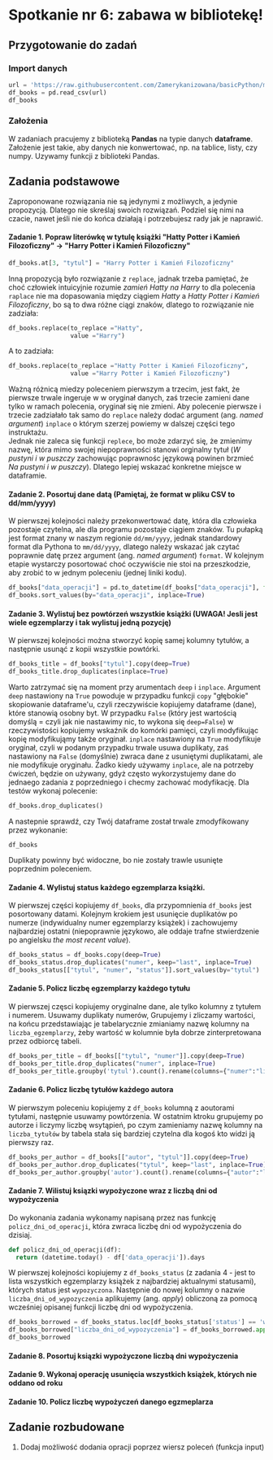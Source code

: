 # Spotkanie nr 6: zabawa w bibliotekę!
## Przygotowanie do zadań
### Import danych
```python
url = 'https://raw.githubusercontent.com/Zamerykanizowana/basicPython/main/6_spotkanie/books.csv'
df_books = pd.read_csv(url)
df_books
```
### Założenia
W zadaniach pracujemy z biblioteką **Pandas** na typie danych **dataframe**. Założenie jest takie, aby danych nie konwertować, np. na tablice, listy, czy numpy. Uzywamy funkcji z biblioteki Pandas.
## Zadania podstawowe
Zaproponowane rozwiązania nie są jedynymi z możliwych, a jedynie propozycją. Dlatego nie skreślaj swoich rozwiązań. Podziel się nimi na czacie, nawet jeśli nie do końca działają i potrzebujesz rady jak je naprawić.
#### Zadanie 1. Popraw literówkę w tytulę książki "Hatty Potter i Kamień Filozoficzny" &rarr; "Harry Potter i Kamień Filozoficzny"

```python
df_books.at[3, "tytul"] = "Harry Potter i Kamień Filozoficzny"
```
Inną propozycją było rozwiązanie z `replace`, jadnak trzeba pamiętać, że choć człowiek intuicyjnie rozumie *zamień Hatty na Harry* to dla polecenia `raplace` nie ma dopasowania między ciągiem *Hatty* a *Hatty Potter i Kamień Filozoficzny*, bo są to dwa różne ciągi znaków, dlatego to rozwiązanie nie zadziała:
```python
df_books.replace(to_replace ="Hatty",
                 value ="Harry")
```
A to zadziała:
```python
df_books.replace(to_replace ="Hatty Potter i Kamień Filozoficzny",
                 value ="Harry Potter i Kamień Filozoficzny")
```
Ważną różnicą miedzy poleceniem pierwszym a trzecim, jest fakt, że pierwsze trwale ingeruje w w oryginał danych, zaś trzecie zamieni dane tylko w ramach polecenia, oryginał się nie zmieni. Aby polecenie pierwsze i trzecie zadziałało tak samo do `replace` należy dodać argument (ang. *named argument*) `inplace` o którym szerzej powiemy w dalszej części tego instruktażu. <br>
Jednak nie zaleca się funkcji `replece`, bo może zdarzyć się, że zmienimy nazwę, która mimo swojej niepoprawności stanowi orginalny tytuł (*W pustyni i w puszczy* zachowując poprawnośc językową powinen brzmieć *Na pustyni i w puszczy*). Dlatego lepiej wskazać konkretne miejsce w dataframie.
#### Zadanie 2. Posortuj dane datą **(Pamiętaj, że format w pliku CSV to dd/mm/yyyy)**
W pierwszej kolejności należy przekonwertować datę, która dla człowieka pozostaje czytelna, ale dla programu pozostaje ciągiem znaków. Tu pułapką jest format znany w naszym regionie `dd/mm/yyyy`, jednak standardowy format dla Pythona to `mm/dd/yyyy`, dlatego należy wskazać jak czytać poprawnie datę przez argument (ang. *named argument*) `format`. W kolejnym etapie wystarczy posortować choć oczywiście nie stoi na przeszkodzie, aby zrobić to w jednym poleceniu (jednej liniki kodu).
```python
df_books["data_operacji"] = pd.to_datetime(df_books["data_operacji"], format="%d/%m/%Y")
df_books.sort_values(by="data_operacji", inplace=True)
```
#### Zadanie 3. Wylistuj bez powtórzeń wszystkie książki (UWAGA! Jesli jest wiele egzemplarzy i tak wylistuj jedną pozycję)
W pierwszej kolejności można stworzyć kopię samej kolumny tytułów, a następnie usunąć z kopii wszystkie powtórki.
```python
df_books_title = df_books["tytul"].copy(deep=True)
df_books_title.drop_duplicates(inplace=True)
```
Warto zatrzymać się na moment przy arumentach `deep` i `inplace`. Argument `deep` nastawiony na `True` powoduje w przypadku funkcji `copy` "głębokie" skopiowanie dataframe'u, czyli rzeczywiście kopiujemy dataframe (dane), które stanowią osobny byt. W przypadku `False` (który jest wartością domyślą = czyli jak nie nastawimy nic, to wykona się `deep=False`) w rzeczywistości kopiujemy wskaźnik do komórki pamięci, czyli modyfikując kopię modyfikująmy także oryginał. `inplace` nastawiony na `True` modyfikuje oryginał, czyli w podanym przypadku trwale usuwa duplikaty, zaś nastawiony na `False` (domyślnie) zwraca dane z usuniętymi duplikatami, ale nie modyfikuje oryginału. Żadko kiedy używamy `inplace`, ale na potrzeby ćwiczeń, będzie on używany, gdyż często wykorzystujemy dane do jednaego zadania z poprzedniego i checmy zachować modyfikację. Dla testów wykonaj polecenie:
```python 
df_books.drop_duplicates()
```
A nastepnie sprawdź, czy Twój dataframe został trwale zmodyfikowany przez wykonanie:
```
df_books
```
Duplikaty powinny być widoczne, bo nie zostały trawle usunięte poprzednim poleceniem.
#### Zadanie 4. Wylistuj status każdego egzemplarza książki.
W pierwszej części kopiujemy `df_books`, dla przypomnienia `df_books` jest posortowany datami. Kolejnym krokiem jest usunięcie duplikatów po numerze (indywidualny numer egzemplarzy książek) i zachowujemy najbardziej ostatni (niepoprawnie językowo, ale oddaje trafne stwierdzenie po angielsku *the most recent value*).
```python
df_books_status = df_books.copy(deep=True)
df_books_status.drop_duplicates("numer", keep="last", inplace=True)
df_books_status[["tytul", "numer", "status"]].sort_values(by="tytul")
```
#### Zadanie 5. Policz liczbę egzemplarzy każdego tytułu
W pierwszej częsci kopiujemy oryginalne dane, ale tylko kolumny z tytułem i numerem. Usuwamy duplikaty numerów, Grupujemy i zliczamy wartości, na końcu przedstawiając je tabelarycznie zmianiamy nazwę kolumny na `liczba_egzemplarzy`, żeby wartość w kolumnie była dobrze zinterpretowana przez odbiorcę tabeli. 
```python
df_books_per_title = df_books[["tytul", "numer"]].copy(deep=True)
df_books_per_title.drop_duplicates("numer", inplace=True)
df_books_per_title.groupby('tytul').count().rename(columns={"numer":"liczba_egzemplarzy"})
```
#### Zadanie 6. Policz liczbę tytułów każdego autora
W pierwszym poleceniu kopiujemy z `df_books` kolumną z aoutorami tytułami, następnie usuwamy powtórzenia. W ostatnim ktroku grupujemy po autorze i liczymy liczbę wsytąpień, po czym zamieniamy nazwę kolumny na `liczba_tytułów` by tabela stała się bardziej czytelna dla kogoś kto widzi ją pierwszy raz. 
```python
df_books_per_author = df_books[["autor", "tytul"]].copy(deep=True)
df_books_per_author.drop_duplicates("tytul", keep="last", inplace=True)
df_books_per_author.groupby('autor').count().rename(columns={"autor":"liczba_tytułów"})
```
#### Zadanie 7.  Wilistuj ksiązki wypożyczone wraz z liczbą dni od wypożyczenia
Do wykonania zadania wykonamy napisaną przez nas funkcję `policz_dni_od_operacji`, która zwraca liczbę dni od wypożyczenia do dzisiaj.
```python
def policz_dni_od_operacji(df):
  return (datetime.today() - df['data_operacji']).days
```
W pierwszej kolejności kopiujemy z `df_books_status` (z zadania 4 - jest to lista wszystkich egzemplarzy książek z najbardziej aktualnymi statusami), których status jest `wypozyczona`. Następnie do nowej kolumny o nazwie `liczba_dni_od_wypozyczenia` aplikujemy (ang. *apply*) obliczoną za pomocą wcześniej opisanej funkcji liczbę dni od wypożyczenia. 
```python
df_books_borrowed = df_books_status.loc[df_books_status['status'] == 'wypozyczona'].copy(deep=True)
df_books_borrowed["liczba_dni_od_wypozyczenia"] = df_books_borrowed.apply(policz_dni_od_operacji, axis=1)
df_books_borrowed
```
#### Zadanie 8. Posortuj ksiązki wypożyczone liczbą dni wypożyczenia
#### Zadanie 9. Wykonaj operację usunięcia wszystkich książek, których nie oddano od roku
#### Zadanie 10. Policz liczbę wypożyczeń danego egzmeplarza

## Zadanie rozbudowane
1. Dodaj możliwość dodania opracji poprzez wiersz poleceń (funkcja input)
